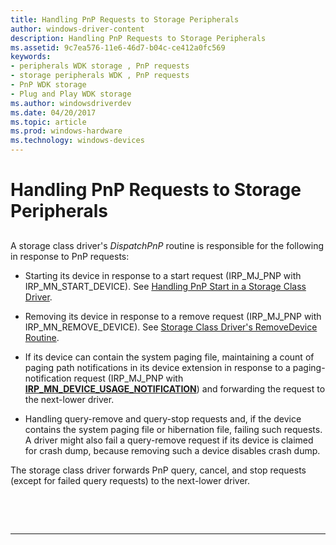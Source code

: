 ```yaml
---
title: Handling PnP Requests to Storage Peripherals
author: windows-driver-content
description: Handling PnP Requests to Storage Peripherals
ms.assetid: 9c7ea576-11e6-46d7-b04c-ce412a0fc569
keywords:
- peripherals WDK storage , PnP requests
- storage peripherals WDK , PnP requests
- PnP WDK storage
- Plug and Play WDK storage
ms.author: windowsdriverdev
ms.date: 04/20/2017
ms.topic: article
ms.prod: windows-hardware
ms.technology: windows-devices
---
```


# Handling PnP Requests to Storage Peripherals


## <span id="ddk_handling_pnp_requests_to_storage_peripherals_kg"></span><span id="DDK_HANDLING_PNP_REQUESTS_TO_STORAGE_PERIPHERALS_KG"></span>


A storage class driver's *DispatchPnP* routine is responsible for the following in response to PnP requests:

-   Starting its device in response to a start request (IRP\_MJ\_PNP with IRP\_MN\_START\_DEVICE). See [Handling PnP Start in a Storage Class Driver](handling-pnp-start-in-a-storage-class-driver.md).

-   Removing its device in response to a remove request (IRP\_MJ\_PNP with IRP\_MN\_REMOVE\_DEVICE). See [Storage Class Driver's RemoveDevice Routine](storage-class-driver-s-removedevice-routine.md).

-   If its device can contain the system paging file, maintaining a count of paging path notifications in its device extension in response to a paging-notification request (IRP\_MJ\_PNP with [**IRP\_MN\_DEVICE\_USAGE\_NOTIFICATION**](https://msdn.microsoft.com/library/windows/hardware/ff550841)) and forwarding the request to the next-lower driver.

-   Handling query-remove and query-stop requests and, if the device contains the system paging file or hibernation file, failing such requests. A driver might also fail a query-remove request if its device is claimed for crash dump, because removing such a device disables crash dump.

The storage class driver forwards PnP query, cancel, and stop requests (except for failed query requests) to the next-lower driver.

 

 


--------------------


